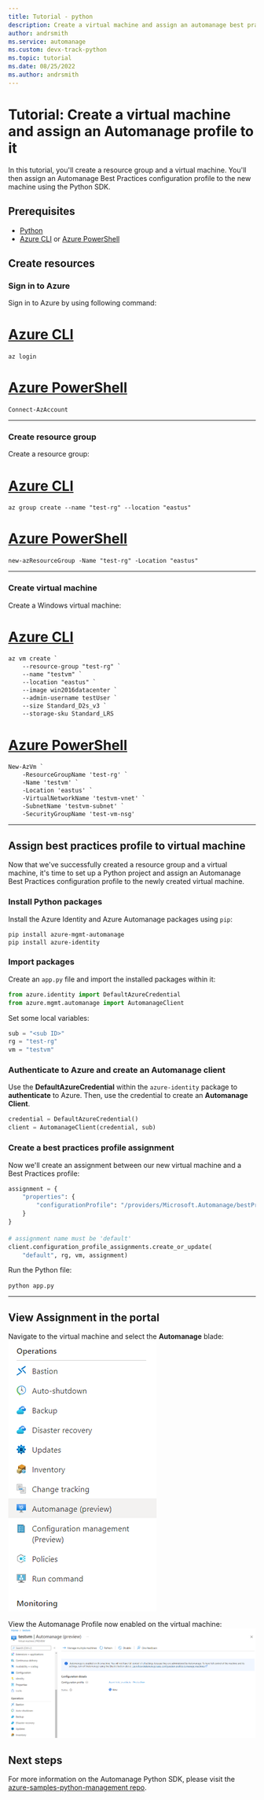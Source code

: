 ```yaml
---
title: Tutorial - python
description: Create a virtual machine and assign an automanage best practices configuration profile to it.
author: andrsmith
ms.service: automanage
ms.custom: devx-track-python
ms.topic: tutorial
ms.date: 08/25/2022
ms.author: andrsmith
---
```


# Tutorial: Create a virtual machine and assign an Automanage profile to it

In this tutorial, you'll create a resource group and a virtual machine. You'll then assign an Automanage Best Practices configuration profile to the new machine using the Python SDK.

## Prerequisites 

- [Python](https://www.python.org/downloads/)
- [Azure CLI](/cli/azure/install-azure-cli-windows?tabs=azure-cli) or [Azure PowerShell](/powershell/azure/install-azure-powershell)

## Create resources

### Sign in to Azure 

Sign in to Azure by using following command:

# [Azure CLI](#tab/azure-cli)
```azurecli
az login
```
# [Azure PowerShell](#tab/azure-powershell)
```azurepowershell
Connect-AzAccount
```
---

### Create resource group

Create a resource group:

# [Azure CLI](#tab/azure-cli)
```azurecli
az group create --name "test-rg" --location "eastus"
```
# [Azure PowerShell](#tab/azure-powershell)
```azurepowershell
new-azResourceGroup -Name "test-rg" -Location "eastus"
```

---
### Create virtual machine

Create a Windows virtual machine:

# [Azure CLI](#tab/azure-cli)
```azurecli
az vm create `
    --resource-group "test-rg" `
    --name "testvm" `
    --location "eastus" `
    --image win2016datacenter `
    --admin-username testUser `
    --size Standard_D2s_v3 `
    --storage-sku Standard_LRS
```
# [Azure PowerShell](#tab/azure-powershell)
```azurepowershell
New-AzVm `
    -ResourceGroupName 'test-rg' `
    -Name 'testvm' `
    -Location 'eastus' `
    -VirtualNetworkName 'testvm-vnet' `
    -SubnetName 'testvm-subnet' `
    -SecurityGroupName 'test-vm-nsg'
```

---
## Assign best practices profile to virtual machine

Now that we've successfully created a resource group and a virtual machine, it's time to set up a Python project and assign an Automanage Best Practices configuration profile to the newly created virtual machine.

### Install Python packages

Install the Azure Identity and Azure Automanage packages using `pip`:

```
pip install azure-mgmt-automanage
pip install azure-identity
```

### Import packages

Create an `app.py` file and import the installed packages within it:

```python
from azure.identity import DefaultAzureCredential
from azure.mgmt.automanage import AutomanageClient
```

Set some local variables: 

```python
sub = "<sub ID>"
rg = "test-rg"
vm = "testvm"
```

### Authenticate to Azure and create an Automanage client

Use the **DefaultAzureCredential** within the `azure-identity` package to **authenticate** to Azure. Then, use the credential to create an **Automanage Client**.

```python
credential = DefaultAzureCredential()
client = AutomanageClient(credential, sub)
```

### Create a best practices profile assignment 

Now we'll create an assignment between our new virtual machine and a Best Practices profile: 

```python
assignment = {
    "properties": {
        "configurationProfile": "/providers/Microsoft.Automanage/bestPractices/AzureBestPracticesProduction",
    }
}

# assignment name must be 'default'
client.configuration_profile_assignments.create_or_update(
    "default", rg, vm, assignment)
```

Run the Python file: 

`python app.py`

---
## View Assignment in the portal

Navigate to the virtual machine and select the **Automanage** blade: 
![automanage blade](media/automanage-virtual-machines/automanage-blade.png)

View the Automanage Profile now enabled on the virtual machine:
![automanage vm](media/automanage-virtual-machines/automanage-vm.png)

## Next steps

For more information on the Automanage Python SDK, please visit the [azure-samples-python-management repo](https://github.com/Azure-Samples/azure-samples-python-management/tree/main/samples/automanage).
